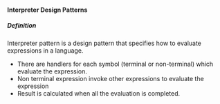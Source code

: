 #### Interpreter Design Patterns

##### Definition

Interpreter pattern is a design pattern that specifies how to evaluate expressions in a language. 
* There are handlers for each symbol (terminal or non-terminal) which evaluate the expression. 
* Non terminal expression invoke other expressions to evaluate the expression
* Result is calculated when all the evaluation is completed.